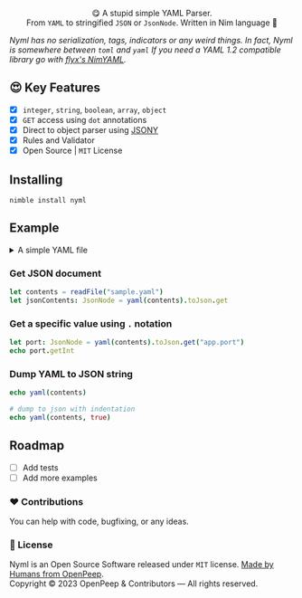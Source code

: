 <p align="center">
    😋 A stupid simple YAML Parser.<br>From <code>YAML</code> to stringified <code>JSON</code> or <code>JsonNode</code>. Written in Nim language 👑
</p>

_Nyml has no serialization, tags, indicators or any weird things. In fact, Nyml is somewhere between `toml` and `yaml`_
_If you need a YAML 1.2 compatible library go with [flyx's NimYAML](https://github.com/flyx/NimYAML)._

## 😍 Key Features
- [x] `integer`, `string`, `boolean`, `array`, `object`
- [x] `GET` access using `dot` annotations
- [x] Direct to object parser using [JSONY](https://github.com/treeform/jsony)
- [x] Rules and Validator
- [x] Open Source | `MIT` License

## Installing

```
nimble install nyml
```

## Example

<details>
  <summary>A simple YAML file</summary>

```yaml
name: test
on:
  push:
    paths-ignore:
      - LICENSE
      - README.*
  pull_request:
    paths-ignore:
      - LICENSE
      - README.*
jobs:
  test:
    runs-on: ubuntu-latest
    strategy:
      matrix:
        nim-version:
          - 'stable'
    steps:
      - uses: actions/checkout@v2
      - uses: jiro4989/setup-nim-action@v1
        with:
          nim-version: ${{ matrix.nim-version }}
          repo-token: ${{ secrets.GITHUB_TOKEN }}
      - run: nimble install -Y
      - run: nim --threads:on c -r src/tim.nim
      - run: nimble test

```

</details>

### Get JSON document
```nim
let contents = readFile("sample.yaml")
let jsonContents: JsonNode = yaml(contents).toJson.get
```

### Get a specific value using `.` notation
```nim
let port: JsonNode = yaml(contents).toJson.get("app.port")
echo port.getInt
```

### Dump YAML to JSON string
```nim
echo yaml(contents)

# dump to json with indentation
echo yaml(contents, true)

```

## Roadmap
- [ ] Add tests
- [ ] Add more examples

### ❤ Contributions
You can help with code, bugfixing, or any ideas. 

### 🎩 License
Nyml is an Open Source Software released under `MIT` license. [Made by Humans from OpenPeep](https://github.com/openpeep).<br>
Copyright &copy; 2023 OpenPeep & Contributors &mdash; All rights reserved.